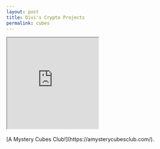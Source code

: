 ```yaml
---
layout: post
title: Divi's Crypto Projects
permalink: cubes
---
```


<iframe width="242" height="242" id="nftmain" src="https://ipfs.io/ipfs/QmYdBsCq1k9CHWzhjxi78CepV9sGqLxXZuNXjuH7Y9Kx91"> </iframe> <br />
<br />
[A Mystery Cubes Club!](https://amysterycubesclub.com/).<br />
<br /><br /><br /><br /><br />


<script type="application/ld+json">
{
  "@context": "https://schema.org",
  "@type": "Organization",
  "name" : "SorceRawr.com",  
  "url": "http://sorcerawr.com/rawr.html",
  "logo": "http://www.sorcerawr.com/img/logo.png"
}
</script>

<!--
With. No. Filler.

SorceRawr.com is the future 'Source of Creativity',
rapidly rising as the definitive creativity cultivation site on the net.

This website aims to provide __the care package__
future aspiring artists are searching for, the teachings that will lead them to thrive.

This site will never be overloaded with content. As I reflect on the current content of the site, whatever is determined not to be critical information will eventually be removed.
<!-- As of the time of this writing, SorceRawr contains less than 20 main pages. As the amount of content scales, all personal projects I show on the site will be moved to one page. This is not a _blog_ or a news outlet in the sense that the information here aims to be timeless resources.
Inspired by anything on the site? Want to show some appreciation?


## Become our patron on

__[Patreon](https://www.patreon.com/motibytes?fan_landing=true)__

 -->
